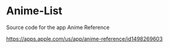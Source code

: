 # Anime-List
Source code for the app Anime Reference

https://apps.apple.com/us/app/anime-reference/id1498269603
